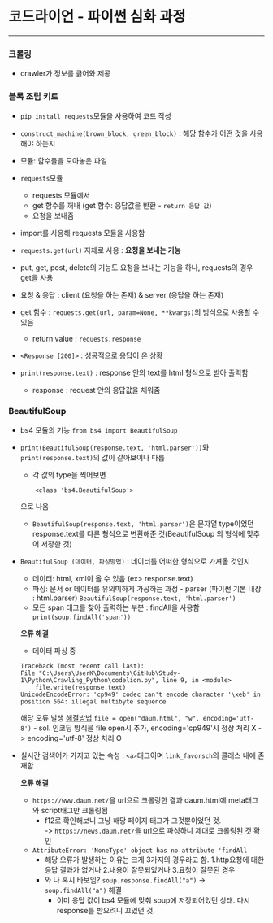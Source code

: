 # 코드라이언 - 파이썬 심화 과정

------

### 크롤링
- crawler가 정보를 긁어와 제공

### 블록 조립 키트
- ```pip install requests```모듈을 사용하여 코드 작성
- ```construct_machine(brown_block, green_block)``` : 해당 함수가 어떤 것을 사용해야 하는지
- 모듈: 함수들을 모아놓은 파일
- ```requests```모듈
    - requests 모듈에서
    - get 함수를 꺼내 (get 함수: 응답값을 반환 - ```return 응답 값```)
    - 요청을 보내줌
- import를 사용해 requests 모듈을 사용함
- ```requests.get(url)``` 자체로 사용 : **요청을 보내는 기능**
- put, get, post, delete의 기능도 요청을 보내는 기능을 하나, requests의 경우 get을 사용
- 요청 & 응답 : client (요청을 하는 존재) & server (응답을 하는 존재)

- get 함수 : ```requests.get(url, param=None, **kwargs)```의 방식으로 사용할 수 있음
    - return value : ```requests.response```
- ```<Response [200]>``` : 성공적으로 응답이 온 상황
- ```print(response.text)``` : response 안의 text를 html 형식으로 받아 출력함
    - response : request 안의 응답값을 채워줌

### BeautifulSoup
- bs4 모듈의 기능 ```from bs4 import BeautifulSoup```
- ```print(BeautifulSoup(response.text, 'html.parser'))```와 ```print(response.text)```의 값이 같아보이나 다름
    - 각 값의 type을 찍어보면 
    ``` <class 'str'>
        <class 'bs4.BeautifulSoup'>
    ```
    으로 나옴
    - ```BeautifulSoup(response.text, 'html.parser')```은 문자열 type이었던 response.text를 다른 형식으로 변환해준 것(BeautifulSoup 의 형식에 맞추어 저장한 것)

- ```BeautifulSoup (데이터, 파싱방법)``` : 데이터를 어떠한 형식으로 가져올 것인지
    - 데이터: html, xml이 올 수 있음 (ex> response.text)
    - 파싱: 문서 or 데이터를 유의미하게 가공하는 과정 - parser (파이썬 기본 내장 : html.parser)
    ```BeautifulSoup(response.text, 'html.parser')```
    - 모든 span 태그를 찾아 출력하는 부분 : findAll을 사용함 ```print(soup.findAll('span'))```

    **오류 해결**
    - 데이터 파싱 중 
    ```
    Traceback (most recent call last):
    File "C:\Users\UserK\Documents\GitHub\Study-1\Python\Crawling_Python\codelion.py", line 9, in <module>
        file.write(response.text)
    UnicodeEncodeError: 'cp949' codec can't encode character '\xeb' in position 564: illegal multibyte sequence
    ```
    해당 오류 발생 [해결방법](https://ddolcat.tistory.com/749) ```file = open("daum.html", "w", encoding='utf-8')```
        - sol. 인코딩 방식을 file open시 추가, encoding='cp949'시 정상 처리 X -> encoding='utf-8' 정상 처리 O

- 실시간 검색어가 가지고 있는 속성 : ```<a>```태그이며 ```link_favorsch```의 클래스 내에 존재함

    **오류 해결**
    - ```https://www.daum.net/```을 url으로 크롤링한 결과 daum.html에 meta태그와 script태그만 크롤링됨
        - f12로 확인해보니 그냥 해당 페이지 태그가 그것뿐이었던 것. <br> 
        -> ```https://news.daum.net/```을 url으로 파싱하니 제대로 크롤링된 것 확인
    - ```AttributeError: 'NoneType' object has no attribute 'findAll'``` 
        - 해당 오류가 발생하는 이유는 크게 3가지의 경우라고 함.
            1.http요청에 대한응답 결과가 없거나
            2.내용이 잘못되었거나
            3.요청이 잘못된 경우
        - 와 나 혹시 바보임? ```soup.response.findAll("a")``` -> ```soup.findAll("a")``` 해결
            - 이미 응답 값이 bs4 모듈에 맞춰 soup에 저장되어있던 상태. 다시 response를 받으려니 꼬였던 것.